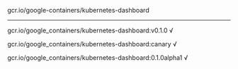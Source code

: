 gcr.io/google-containers/kubernetes-dashboard 

----
gcr.io/google_containers/kubernetes-dashboard:v0.1.0 √

gcr.io/google_containers/kubernetes-dashboard:canary √

gcr.io/google_containers/kubernetes-dashboard:0.1.0alpha1 √

